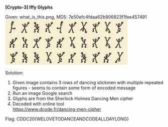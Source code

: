 **[Crypto-3] Iffy Glyphs**

Given: what_is_this.png, MD5: 7e50efc4fdaa62b906823f1fee457491  
![what_is_this.png](https://github.com/debbiextan/CDDC2020/blob/master/Gate5/what_is_this.png)

Solution:
1. Given image contains 3 rows of dancing stickmen with multiple repeated figures - seems to contain some form of encoded message
2. Run an image Google search
3. Glyphs are from the Sherlock Holmes Dancing Men cipher
4. Decoded with online tool  
  https://www.dcode.fr/dancing-men-cipher

Flag: CDDC20{WELOVETODANCEANDCODEALLDAYLONG}
